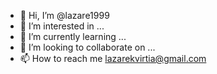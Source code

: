 - 👋 Hi, I’m @lazare1999
- 👀 I’m interested in ...
- 🌱 I’m currently learning ...
- 💞️ I’m looking to collaborate on ...
- 📫 How to reach me lazarekvirtia@gmail.com

<!---
lazare1999/lazare1999 is a ✨ special ✨ repository because its `README.md` (this file) appears on your GitHub profile.
You can click the Preview link to take a look at your changes.
--->
